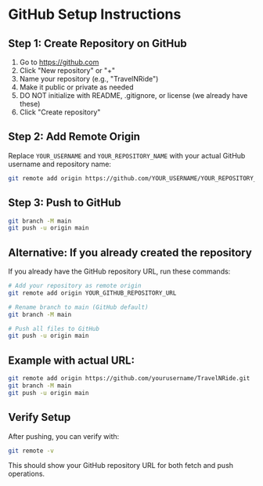 # GitHub Setup Instructions

## Step 1: Create Repository on GitHub
1. Go to https://github.com
2. Click "New repository" or "+"
3. Name your repository (e.g., "TravelNRide")
4. Make it public or private as needed
5. DO NOT initialize with README, .gitignore, or license (we already have these)
6. Click "Create repository"

## Step 2: Add Remote Origin
Replace `YOUR_USERNAME` and `YOUR_REPOSITORY_NAME` with your actual GitHub username and repository name:

```bash
git remote add origin https://github.com/YOUR_USERNAME/YOUR_REPOSITORY_NAME.git
```

## Step 3: Push to GitHub
```bash
git branch -M main
git push -u origin main
```

## Alternative: If you already created the repository
If you already have the GitHub repository URL, run these commands:

```bash
# Add your repository as remote origin
git remote add origin YOUR_GITHUB_REPOSITORY_URL

# Rename branch to main (GitHub default)
git branch -M main

# Push all files to GitHub
git push -u origin main
```

## Example with actual URL:
```bash
git remote add origin https://github.com/yourusername/TravelNRide.git
git branch -M main
git push -u origin main
```

## Verify Setup
After pushing, you can verify with:
```bash
git remote -v
```

This should show your GitHub repository URL for both fetch and push operations.